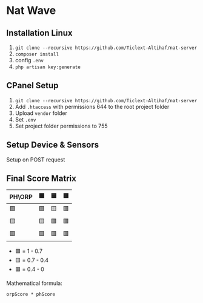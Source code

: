 # Nat Wave

## Installation Linux

1. `git clone --recursive https://github.com/Ticlext-Altihaf/nat-server`
2. `composer install`
3. config `.env`
4. `php artisan key:generate`

## CPanel Setup

1. `git clone --recursive https://github.com/Ticlext-Altihaf/nat-server`
2. Add `.htaccess` with permissions 644 to the root project folder
3. Upload `vendor` folder
4. Set `.env`
5. Set project folder permissions to 755

## Setup Device & Sensors

Setup on POST request

## Final Score Matrix

| PH\ORP | 🟩 | 🟨 | 🟥 |
|--------|----|----|----|
| 🟩     | 🟩 | 🟨 | 🟥 |
| 🟨     | 🟨 | 🟥 | 🟥 |
| 🟥     | 🟥 | 🟥 | 🟥 |

- 🟩 = 1 - 0.7
- 🟨 = 0.7 - 0.4
- 🟥 = 0.4 - 0

Mathematical formula:

```
orpScore * phScore
```


